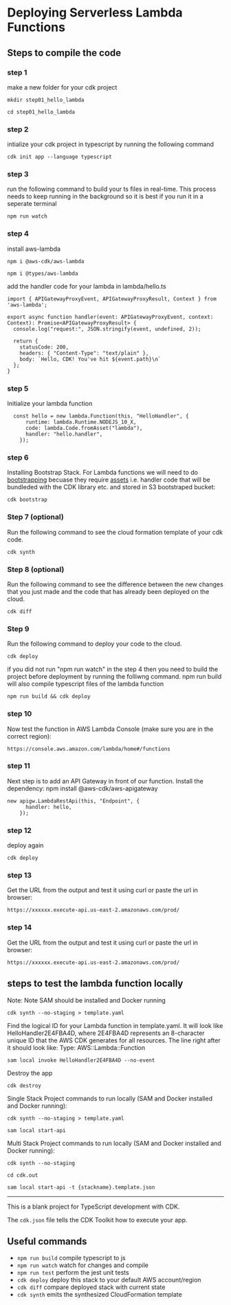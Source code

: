# Deploying Serverless Lambda Functions

## Steps to compile the code

### step 1

make a new folder for your cdk project

```
mkdir step01_hello_lambda

cd step01_hello_lambda
```

### step 2

intialize your cdk project in typescript by running the following command

```
cdk init app --language typescript
```

### step 3

run the following command to build your ts files in real-time. This process needs to keep running in the background so it is best if you run it in a seperate terminal

```
npm run watch
```

### step 4

install aws-lambda

```
npm i @aws-cdk/aws-lambda

npm i @types/aws-lambda

```

add the handler code for your lambda in lambda/hello.ts

```
import { APIGatewayProxyEvent, APIGatewayProxyResult, Context } from 'aws-lambda';

export async function handler(event: APIGatewayProxyEvent, context: Context): Promise<APIGatewayProxyResult> {
  console.log("request:", JSON.stringify(event, undefined, 2));

  return {
    statusCode: 200,
    headers: { "Content-Type": "text/plain" },
    body: `Hello, CDK! You've hit ${event.path}\n`
  };
}
```

### step 5

Initialize your lambda function

```
  const hello = new lambda.Function(this, "HelloHandler", {
      runtime: lambda.Runtime.NODEJS_10_X,
      code: lambda.Code.fromAsset("lambda"),
      handler: "hello.handler",
    });

```

### step 6

Installing Bootstrap Stack.
For Lambda functions we will need to do [bootstrapping](https://docs.aws.amazon.com/cdk/latest/guide/bootstrapping.html) becuase they require [assets](https://docs.aws.amazon.com/cdk/latest/guide/assets.html) i.e. handler code that will be bundleded with the CDK library etc. and stored in S3 bootstraped bucket:

```
cdk bootstrap
```

### Step 7 (optional)

Run the following command to see the cloud formation template of your cdk code.

```
cdk synth
```

### Step 8 (optional)

Run the following command to see the difference between the new changes that you just made and the code that has already been deployed on the cloud.

```
cdk diff
```

### Step 9

Run the following command to deploy your code to the cloud.

```
cdk deploy
```

if you did not run "npm run watch" in the step 4 then you need to build the project before deployment by running the folliwng command. npm run build will also compile typescript files of the lambda function

```
npm run build && cdk deploy
```

### step 10

Now test the function in AWS Lambda Console (make sure you are in the correct region):

```
https://console.aws.amazon.com/lambda/home#/functions
```

### step 11

Next step is to add an API Gateway in front of our function. Install the dependency: npm install @aws-cdk/aws-apigateway

```
new apigw.LambdaRestApi(this, "Endpoint", {
      handler: hello,
    });
```

### step 12

deploy again

```
cdk deploy
```

### step 13

Get the URL from the output and test it using curl or paste the url in browser:

```
https://xxxxxx.execute-api.us-east-2.amazonaws.com/prod/
```

### step 14

Get the URL from the output and test it using curl or paste the url in browser:

```
https://xxxxxx.execute-api.us-east-2.amazonaws.com/prod/
```

## steps to test the lambda function locally

Note: Note SAM should be installed and Docker running

```
cdk synth --no-staging > template.yaml
```

Find the logical ID for your Lambda function in template.yaml. It will look like HelloHandler2E4FBA4D, where 2E4FBA4D represents an 8-character unique ID that the AWS CDK generates for all resources. The line right after it should look like: Type: AWS::Lambda::Function

```
sam local invoke HelloHandler2E4FBA4D --no-event
```

Destroy the app

```
cdk destroy
```

Single Stack Project commands to run locally (SAM and Docker installed and Docker running):

```
cdk synth --no-staging > template.yaml

sam local start-api
```

Multi Stack Project commands to run locally (SAM and Docker installed and Docker running):

```
cdk synth --no-staging

cd cdk.out

sam local start-api -t {stackname}.template.json
```

---

This is a blank project for TypeScript development with CDK.

The `cdk.json` file tells the CDK Toolkit how to execute your app.

## Useful commands

- `npm run build` compile typescript to js
- `npm run watch` watch for changes and compile
- `npm run test` perform the jest unit tests
- `cdk deploy` deploy this stack to your default AWS account/region
- `cdk diff` compare deployed stack with current state
- `cdk synth` emits the synthesized CloudFormation template
